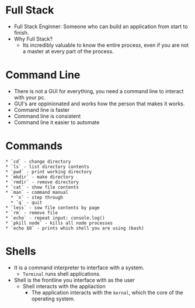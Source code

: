# Full Stack
  * Full Stack Enginner: Someone who can build an application from start to finish.
  * Why Full Stack?
    * Its incredibly valuable to know the entire process, even if you are not a master at every part 
      of the process.
  
# Command Line
  * There is not a GUI for everything, you need a command line to interact with your pc.
  * GUI's are oppinionated and works how the person that makes it works.
  * Command line is faster
  * Command line is consistent
  * Command line it easier to automate
  # Commands
    * `cd` - change directory
    * `ls` - list directory contents
    * `pwd` - print working directory
    * `mkdir` - make directory
    * `rmdir` - remove directory
    * `cat` - show file contents
    * `man` - command manual
      * `n` - step through
      * `q` - quit
    * `less` - sow file contents by page
    * `rm` - remove file
    * `echo` - repeat input: console.log()
    * `pkill node` - kills all node processes
    * `echo $0` - prints which shell you are using (bash)

# Shells
  * It is a command interpreter to interface with a system.
    * `Terminal` runs shell applications.
  * Shell is the frontline you interface with as the user
    * Shell interacts with the appliaction
      * The application interacts with the `kernal`, which the core of the operating system.
  